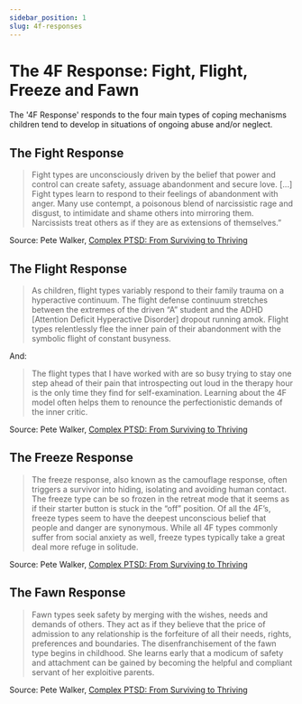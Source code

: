 ```yaml
---
sidebar_position: 1
slug: 4f-responses
---
```


# The 4F Response: Fight, Flight, Freeze and Fawn

The '4F Response' responds to the four main types of coping mechanisms children tend to develop in situations of ongoing abuse and/or neglect.

## The Fight Response

> Fight types are unconsciously driven by the belief that power and control can create safety, assuage abandonment and secure love. [...] Fight types learn to respond to their feelings of abandonment with anger. Many use contempt, a poisonous blend of narcissistic rage and disgust, to intimidate and shame others into mirroring them. Narcissists treat others as if they are as extensions of themselves.”

Source: Pete Walker, [Complex PTSD: From Surviving to Thriving](/resources/books#complex-ptsd-from-surviving-to-thriving)

## The Flight Response

> As children, flight types variably respond to their family trauma on a hyperactive continuum. The flight defense continuum stretches between the extremes of the driven “A” student and the ADHD [Attention Deficit Hyperactive Disorder] dropout running amok. Flight types relentlessly flee the inner pain of their abandonment with the symbolic flight of constant busyness.

And:

> The flight types that I have worked with are so busy trying to stay one step ahead of their pain that introspecting out loud in the therapy hour is the only time they find for self-examination. Learning about the 4F model often helps them to renounce the perfectionistic demands of the inner critic.

Source: Pete Walker, [Complex PTSD: From Surviving to Thriving](/resources/books#complex-ptsd-from-surviving-to-thriving)

## The Freeze Response

> The freeze response, also known as the camouflage response, often triggers a survivor into hiding, isolating and avoiding human contact. The freeze type can be so frozen in the retreat mode that it seems as if their starter button is stuck in the “off” position. Of all the 4F’s, freeze types seem to have the deepest unconscious belief that people and danger are synonymous. While all 4F types commonly suffer from social anxiety as well, freeze types typically take a great deal more refuge in solitude.

Source: Pete Walker, [Complex PTSD: From Surviving to Thriving](/resources/books#complex-ptsd-from-surviving-to-thriving)

## The Fawn Response

> Fawn types seek safety by merging with the wishes, needs and demands of others. They act as if they believe that the price of admission to any relationship is the forfeiture of all their needs, rights, preferences and boundaries.
> The disenfranchisement of the fawn type begins in childhood. She learns early that a modicum of safety and attachment can be gained by becoming the helpful and compliant servant of her exploitive parents.

Source: Pete Walker, [Complex PTSD: From Surviving to Thriving](/resources/books#complex-ptsd-from-surviving-to-thriving)
